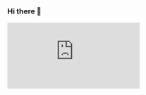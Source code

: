 ### Hi there 👋

<!--
**SeebaaSiman/SeebaaSiman** is a ✨ _special_ ✨ repository because its `README.md` (this file) appears on your GitHub profile.

Here are some ideas to get you started:

- 🔭 I’m currently working on ...
- 🌱 I’m currently learning ...
- 👯 I’m looking to collaborate on ...
- 🤔 I’m looking for help with ...
- 💬 Ask me about ...
- 📫 How to reach me: ...
- 😄 Pronouns: ...
- ⚡ Fun fact: ...
-->
![Texto alternativo](https://gist.githubusercontent.com/SeebaaSiman/aa68c6497f04a4a947a277969e694a70/raw/f0d573751c89896492a9e7399d8a41c35df1313f/gistfile1.txt)

